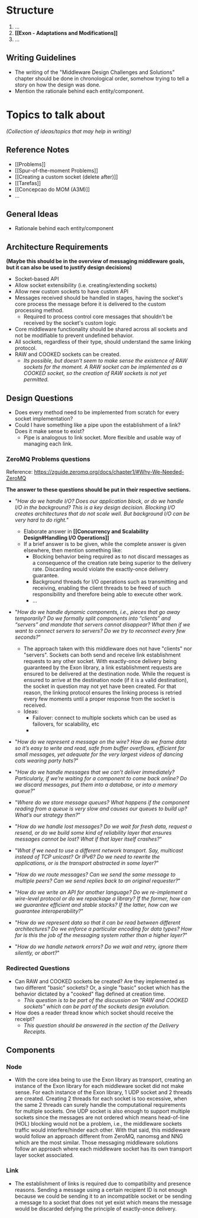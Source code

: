 # Structure
1. ...
2. **[[Exon - Adaptations and Modifications]]**
3. ...
## Writing Guidelines

- The writing of the "Middleware Design Challenges and Solutions" chapter should be done in chronological order, somehow trying to tell a story on how the design was done.
- Mention the rationale behind each entity/component.
# Topics to talk about
*(Collection of ideas/topics that may help in writing)*
## Reference Notes
- [[Problems]]
- [[Spur-of-the-moment Problems]]
- [[Creating a custom socket (delete after)]]
- [[Tarefas]]
- [[Concepcao do MOM (A3M)]]
- ...
## General Ideas
- Rationale behind each entity/component
## Architecture Requirements
**(Maybe this should be in the overview of messaging middleware goals, but it can also be used to justify design decisions)**
- Socket-based API
- Allow socket extensibility (i.e. creating/extending sockets)
- Allow new custom sockets to have custom API
- Messages received should be handled in stages, having the socket's core process the message before it is delivered to the custom processing method.
	- Required to process control core messages that shouldn't be received by the socket's custom logic
- Core middleware functionality should be shared across all sockets and not be modifiable to prevent undefined behavior.
- All sockets, regardless of their type, should understand the same linking protocol.
- RAW and COOKED sockets can be created.
	- *Its possible, but doesn't seem to make sense the existence of RAW sockets for the moment. A RAW socket can be implemented as a COOKED socket, so the creation of RAW sockets is not yet permitted.*
## Design Questions
- Does every method need to be implemented from scratch for every socket implementation?
- Could I have something like a pipe upon the establishment of a link? Does it make sense to exist?
	- Pipe is analogous to link socket. More flexible and usable way of managing each link.

### ZeroMQ Problems questions
Reference: https://zguide.zeromq.org/docs/chapter1/#Why-We-Needed-ZeroMQ

**The answer to these questions should be put in their respective sections.**

- *"How do we handle I/O? Does our application block, or do we handle I/O in the background? This is a key design decision. Blocking I/O creates architectures that do not scale well. But background I/O can be very hard to do right."*
	- Elaborate answer in **[[Concurrency and Scalability Design#Handling I/O Operations]]**
	- If a brief answer is to be given, while the complete answer is given elsewhere, then mention something like:
		- Blocking behavior being required as to not discard messages as a consequence of the creation rate being superior to the delivery rate. Discarding would violate the exactly-once delivery guarantee.
		- Background threads for I/O operations such as transmitting and receiving, enabling the client threads to be freed of such responsibility and therefore being able to execute other work.
		- ...

- "*How do we handle dynamic components, i.e., pieces that go away temporarily? Do we formally split components into “clients” and “servers” and mandate that servers cannot disappear? What then if we want to connect servers to servers? Do we try to reconnect every few seconds?*"
	- The approach taken with this middleware does not have "clients" nor "servers". Sockets can both send and receive link establishment requests to any other socket. With exactly-once delivery being guaranteed by the Exon library, a link establishment requests are ensured to be delivered at the destination node. While the request is ensured to arrive at the destination node (if it is a valid destination), the socket in question may not yet have been created. For that reason, the linking protocol ensures the linking process is retried every few moments until a proper response from the socket is received.  
	- Ideas:
		- Failover: connect to multiple sockets which can be used as failovers, for scalability, etc
		- 

- "*How do we represent a message on the wire? How do we frame data so it’s easy to write and read, safe from buffer overflows, efficient for small messages, yet adequate for the very largest videos of dancing cats wearing party hats?*"
    
- "*How do we handle messages that we can’t deliver immediately? Particularly, if we’re waiting for a component to come back online? Do we discard messages, put them into a database, or into a memory queue?*"
    
- "*Where do we store message queues? What happens if the component reading from a queue is very slow and causes our queues to build up? What’s our strategy then?*"
    
- "*How do we handle lost messages? Do we wait for fresh data, request a resend, or do we build some kind of reliability layer that ensures messages cannot be lost? What if that layer itself crashes?*"
    
- "*What if we need to use a different network transport. Say, multicast instead of TCP unicast? Or IPv6? Do we need to rewrite the applications, or is the transport abstracted in some layer?*"
    
- "*How do we route messages? Can we send the same message to multiple peers? Can we send replies back to an original requester?*"
    
- "*How do we write an API for another language? Do we re-implement a wire-level protocol or do we repackage a library? If the former, how can we guarantee efficient and stable stacks? If the latter, how can we guarantee interoperability?*"
    
- "*How do we represent data so that it can be read between different architectures? Do we enforce a particular encoding for data types? How far is this the job of the messaging system rather than a higher layer?*"
    
- "*How do we handle network errors? Do we wait and retry, ignore them silently, or abort?*"
### Redirected Questions
- Can RAW and COOKED sockets be created? Are they implemented as two different "basic" sockets? Or, a single "basic" socket which has the behavior dictated by a "cooked" flag defined at creation time.
	- *This question is to be part of the discussion on "RAW and COOKED sockets" which can be part of the sockets design evolution.*
- How does a reader thread know which socket should receive the receipt?
	- *This question should be answered in the section of the Delivery Receipts.*

## Components
### Node
- With the core idea being to use the Exon library as transport, creating an instance of the Exon library for each middleware socket did not make sense. For each instance of the Exon library, 1 UDP socket and 2 threads are created. Creating 2 threads for each socket is too excessive, when the same 2 threads can surely handle the computational requirements for multiple sockets. One UDP socket is also enough to support multiple sockets since the messages are not ordered which means head-of-line (HOL) blocking would not be a problem, i.e., the middleware sockets traffic would interfere/hinder each other. With that said, this middleware would follow an approach different from ZeroMQ, nanomsg and NNG which are the most similar. Those messaging middleware solutions follow an approach where each middleware socket has its own transport layer socket associated. 
### Link
- The establishment of links is required due to compatibility and presence reasons. Sending a message using a certain recipient ID is not enough because we could be sending it to an incompatible socket or be sending a message to a socket that does not yet exist which means the message would be discarded defying the principle of exactly-once delivery.
